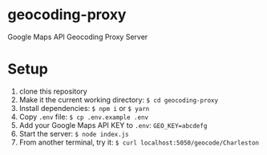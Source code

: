 # geocoding-proxy
Google Maps API Geocoding Proxy Server

# Setup
1. clone this repository
1. Make it the current working directory: `$ cd geocoding-proxy`
1. Install dependencies: `$ npm i` or `$ yarn`
1. Copy `.env` file: `$ cp .env.example .env`
1. Add your Google Maps API KEY to `.env`: `GEO_KEY=abcdefg`
1. Start the server: `$ node index.js`
1. From another terminal, try it: `$ curl localhost:5050/geocode/Charleston`
